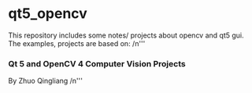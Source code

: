 # qt5_opencv
This repository includes some notes/ projects about opencv and qt5 gui. 
The examples, projects are based on:
  /n'''
  ### Qt 5 and OpenCV 4 Computer Vision Projects
  By Zhuo Qingliang 
  /n'''
